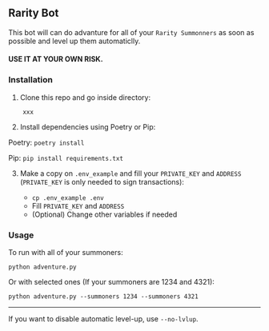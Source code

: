 ## Rarity Bot

This bot will can do advanture for all of your `Rarity Summonners` as soon as possible and level up them automaticlly.

#### USE IT AT YOUR OWN RISK.

### Installation

1. Clone this repo and go inside directory:

```
    xxx
```

2. Install dependencies using Poetry or Pip:

Poetry:
`poetry install`

Pip:
`pip install requirements.txt`

3. Make a copy on `.env_example` and fill your `PRIVATE_KEY` and `ADDRESS` (`PRIVATE_KEY` is only needed to sign transactions):

    - `cp .env_example .env`
    - Fill `PRIVATE_KEY` and `ADDRESS`
    - (Optional) Change other variables if needed

### Usage

To run with all of your summoners:

`python adventure.py`

Or with selected ones (If your summoners are 1234 and 4321):

`python adventure.py --summoners 1234 --summoners 4321`

---

If you want to disable automatic level-up, use `--no-lvlup`.
